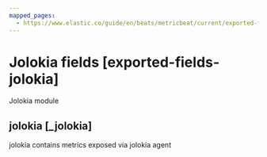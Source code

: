 ```yaml
---
mapped_pages:
  - https://www.elastic.co/guide/en/beats/metricbeat/current/exported-fields-jolokia.html
---
```


# Jolokia fields [exported-fields-jolokia]

Jolokia module

## jolokia [_jolokia]

jolokia contains metrics exposed via jolokia agent

